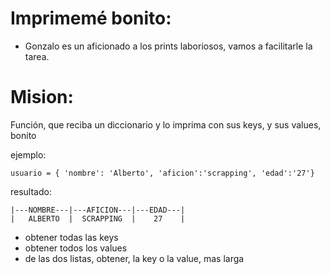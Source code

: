 # Imprimemé bonito:

- Gonzalo es un aficionado a los prints laboriosos, vamos a facilitarle la tarea.

# Mision:

Función, que reciba un diccionario y lo imprima con sus keys, y sus values, bonito

ejemplo:

`usuario = { 'nombre': 'Alberto', 'aficion':'scrapping', 'edad':'27'}`

resultado:

```
|---NOMBRE---|---AFICION---|---EDAD---|
|   ALBERTO  |  SCRAPPING  |    27    |
```

- obtener todas las keys
- obtener todos los values
- de las dos listas, obtener, la key o la value, mas larga
